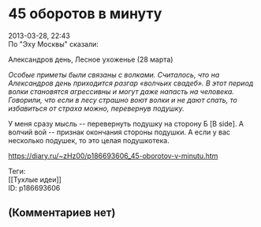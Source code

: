 45 оборотов в минуту
====================

  
2013-03-28, 22:43  
 По "Эху Москвы" сказали:   
   
 Александров день, Лесное ухоженье (28 марта)   
   
  *Особые приметы были связаны с волками. Считалось, что на Александров день приходится разгар «волчьих свадеб». В этот период волки становятся агрессивны и могут даже напасть на человека. Говорили, что если в лесу страшно воют волки и не дают спать, то избавиться от страха можно, перевернув подушку.*    
   
 У меня сразу мысль -- перевернуть подушку на сторону Б [B side]. А волчий вой -- признак окончания стороны подушки. А если у вас несколько подушек, то это целая подушкотека.   
  
<https://diary.ru/~zHz00/p186693606_45-oborotov-v-minutu.htm>  
  
Теги:  
[[Тухлые идеи]]  
ID: p186693606  


(Комментариев нет)
------------------
